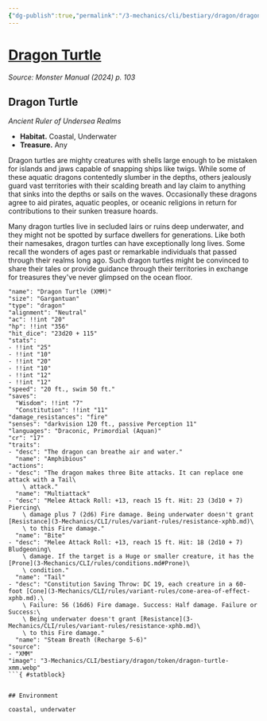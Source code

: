 ```yaml
---
{"dg-publish":true,"permalink":"/3-mechanics/cli/bestiary/dragon/dragon-turtle-xmm/","tags":["ttrpg-cli/compendium/src/5e/xmm","ttrpg-cli/monster/cr/17","ttrpg-cli/monster/environment/coastal","ttrpg-cli/monster/environment/underwater","ttrpg-cli/monster/size/gargantuan","ttrpg-cli/monster/type/dragon"],"noteIcon":""}
---
```


# [Dragon Turtle](3-Mechanics\CLI\bestiary\dragon/dragon-turtle-xmm.md)
*Source: Monster Manual (2024) p. 103*  

## Dragon Turtle

*Ancient Ruler of Undersea Realms*

- **Habitat.** Coastal, Underwater  
- **Treasure.** Any  

Dragon turtles are mighty creatures with shells large enough to be mistaken for islands and jaws capable of snapping ships like twigs. While some of these aquatic dragons contentedly slumber in the depths, others jealously guard vast territories with their scalding breath and lay claim to anything that sinks into the depths or sails on the waves. Occasionally these dragons agree to aid pirates, aquatic peoples, or oceanic religions in return for contributions to their sunken treasure hoards.

Many dragon turtles live in secluded lairs or ruins deep underwater, and they might not be spotted by surface dwellers for generations. Like both their namesakes, dragon turtles can have exceptionally long lives. Some recall the wonders of ages past or remarkable individuals that passed through their realms long ago. Such dragon turtles might be convinced to share their tales or provide guidance through their territories in exchange for treasures they've never glimpsed on the ocean floor.

```statblock
"name": "Dragon Turtle (XMM)"
"size": "Gargantuan"
"type": "dragon"
"alignment": "Neutral"
"ac": !!int "20"
"hp": !!int "356"
"hit_dice": "23d20 + 115"
"stats":
- !!int "25"
- !!int "10"
- !!int "20"
- !!int "10"
- !!int "12"
- !!int "12"
"speed": "20 ft., swim 50 ft."
"saves":
  "Wisdom": !!int "7"
  "Constitution": !!int "11"
"damage_resistances": "fire"
"senses": "darkvision 120 ft., passive Perception 11"
"languages": "Draconic, Primordial (Aquan)"
"cr": "17"
"traits":
- "desc": "The dragon can breathe air and water."
  "name": "Amphibious"
"actions":
- "desc": "The dragon makes three Bite attacks. It can replace one attack with a Tail\
    \ attack."
  "name": "Multiattack"
- "desc": "Melee Attack Roll: +13, reach 15 ft. Hit: 23 (3d10 + 7) Piercing\
    \ damage plus 7 (2d6) Fire damage. Being underwater doesn't grant [Resistance](3-Mechanics/CLI/rules/variant-rules/resistance-xphb.md)\
    \ to this Fire damage."
  "name": "Bite"
- "desc": "Melee Attack Roll: +13, reach 15 ft. Hit: 18 (2d10 + 7) Bludgeoning\
    \ damage. If the target is a Huge or smaller creature, it has the [Prone](3-Mechanics/CLI/rules/conditions.md#Prone)\
    \ condition."
  "name": "Tail"
- "desc": "Constitution Saving Throw: DC 19, each creature in a 60-foot [Cone](3-Mechanics/CLI/rules/variant-rules/cone-area-of-effect-xphb.md).\
    \ Failure: 56 (16d6) Fire damage. Success: Half damage. Failure or Success:\
    \ Being underwater doesn't grant [Resistance](3-Mechanics/CLI/rules/variant-rules/resistance-xphb.md)\
    \ to this Fire damage."
  "name": "Steam Breath (Recharge 5-6)"
"source":
- "XMM"
"image": "3-Mechanics/CLI/bestiary/dragon/token/dragon-turtle-xmm.webp"
```{ #statblock}


## Environment

coastal, underwater